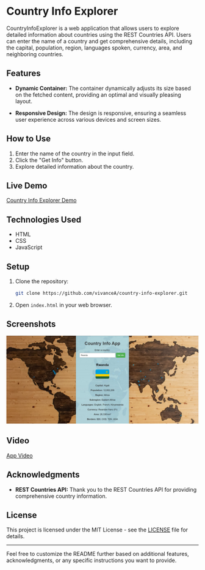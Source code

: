 # Country Info Explorer

CountryInfoExplorer is a web application that allows users to explore detailed information about countries using the REST Countries API. Users can enter the name of a country and get comprehensive details, including the capital, population, region, languages spoken, currency, area, and neighboring countries.

## Features

- **Dynamic Container:** The container dynamically adjusts its size based on the fetched content, providing an optimal and visually pleasing layout.

- **Responsive Design:** The design is responsive, ensuring a seamless user experience across various devices and screen sizes.

## How to Use

1. Enter the name of the country in the input field.
2. Click the "Get Info" button.
3. Explore detailed information about the country.

## Live Demo
[Country Info Explorer Demo](https://vivancea.github.io/country-info-explorer/)

## Technologies Used

- HTML
- CSS
- JavaScript

## Setup

1. Clone the repository:
   ```bash
   git clone https://github.com/vivanceA/country-info-explorer.git
   ```

2. Open `index.html` in your web browser.

## Screenshots

![Screenshot 1](/Screenshot.jpg)

## Video

[App Video](https://www.loom.com/share/ed25d66c6fd740218f7f81c51d6f3b21?sid=6a20cea5-2d2e-4b00-b048-234539d67942)

## Acknowledgments

- **REST Countries API:** Thank you to the REST Countries API for providing comprehensive country information.

## License

This project is licensed under the MIT License - see the [LICENSE](LICENSE) file for details.

---

Feel free to customize the README further based on additional features, acknowledgments, or any specific instructions you want to provide.
